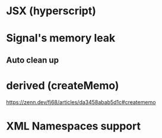 # JSX (hyperscript)

# Signal's memory leak

## Auto clean up

# derived (createMemo)

https://zenn.dev/fj68/articles/da3458abab5d1c#creatememo

# XML Namespaces support

